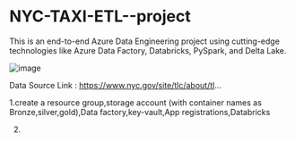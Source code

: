 # NYC-TAXI-ETL--project
This is an end-to-end Azure Data Engineering project using cutting-edge technologies like Azure Data Factory, Databricks, PySpark, and Delta Lake.

![image](https://github.com/user-attachments/assets/79ffc772-5973-4a2e-bfd7-fc8fd5038b10)

Data Source Link : https://www.nyc.gov/site/tlc/about/tl...

1.create a resource group,storage account (with container names as Bronze,silver,gold),Data factory,key-vault,App registrations,Databricks

2.

